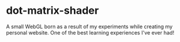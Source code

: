# dot-matrix-shader
A small WebGL born as a result of my experiments while creating my personal website. One of the best learning experiences I've ever had!

